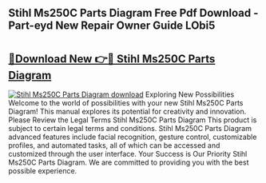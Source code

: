 ## Stihl Ms250C Parts Diagram Free Pdf Download - Part-eyd New Repair Owner Guide LObi5

# <h2><a href="http://dfszls6.blite.top/?on=Stihl+Ms250C+Parts+Diagram">🔗Download New 👉🔴 Stihl Ms250C Parts Diagram</a></h2>

[![Stihl Ms250C Parts Diagram download](https://i.imgur.com/lujVjoI.png)](http://dfszls6.blite.top/?on=Stihl+Ms250C+Parts+Diagram)
Exploring New Possibilities Welcome to the world of possibilities with your new Stihl Ms250C Parts Diagram! This manual explores its potential for creativity and innovation. Please Review the Legal Terms Stihl Ms250C Parts Diagram This product is subject to certain legal terms and conditions. Stihl Ms250C Parts Diagram advanced features include facial recognition, gesture control, customizable profiles, and automated tasks, all of which can be accessed and customized through the user interface. Your Success is Our Priority Stihl Ms250C Parts Diagram. We are committed to providing you with the best possible experience.
